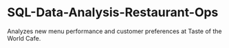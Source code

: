 # SQL-Data-Analysis-Restaurant-Ops
Analyzes new menu performance and customer preferences at Taste of the World Cafe.

